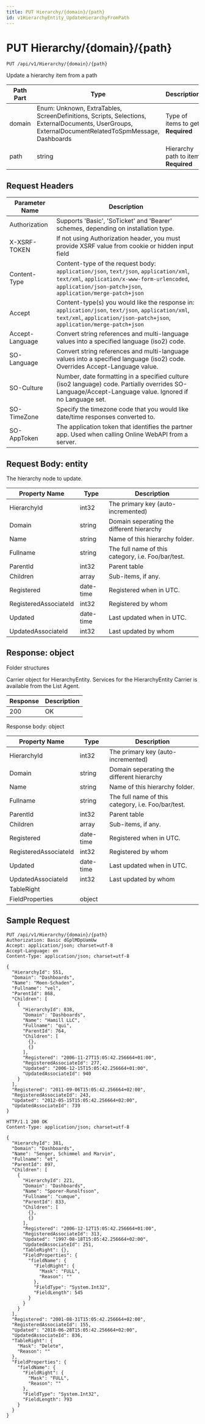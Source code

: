 ```yaml
---
title: PUT Hierarchy/{domain}/{path}
id: v1HierarchyEntity_UpdateHierarchyFromPath
---
```


# PUT Hierarchy/{domain}/{path}

```http
PUT /api/v1/Hierarchy/{domain}/{path}
```

Update a hierarchy item from a path






| Path Part | Type | Description |
|-----------|------|-------------|
| domain | Enum: Unknown, ExtraTables, ScreenDefinitions, Scripts, Selections, ExternalDocuments, UserGroups, ExternalDocumentRelatedToSpmMessage, Dashboards | Type of items to get **Required** |
| path | string | Hierarchy path to item **Required** |



## Request Headers

| Parameter Name | Description |
|----------------|-------------|
| Authorization  | Supports 'Basic', 'SoTicket' and 'Bearer' schemes, depending on installation type. |
| X-XSRF-TOKEN   | If not using Authorization header, you must provide XSRF value from cookie or hidden input field |
| Content-Type | Content-type of the request body: `application/json`, `text/json`, `application/xml`, `text/xml`, `application/x-www-form-urlencoded`, `application/json-patch+json`, `application/merge-patch+json` |
| Accept         | Content-type(s) you would like the response in: `application/json`, `text/json`, `application/xml`, `text/xml`, `application/json-patch+json`, `application/merge-patch+json` |
| Accept-Language | Convert string references and multi-language values into a specified language (iso2) code. |
| SO-Language | Convert string references and multi-language values into a specified language (iso2) code. Overrides Accept-Language value. |
| SO-Culture | Number, date formatting in a specified culture (iso2 language) code. Partially overrides SO-Language/Accept-Language value. Ignored if no Language set. |
| SO-TimeZone | Specify the timezone code that you would like date/time responses converted to. |
| SO-AppToken | The application token that identifies the partner app. Used when calling Online WebAPI from a server. |

## Request Body: entity  

The hierarchy node to update. 

| Property Name | Type |  Description |
|----------------|------|--------------|
| HierarchyId | int32 | The primary key (auto-incremented) |
| Domain | string | Domain seperating the different hierarchy |
| Name | string | Name of this hierarchy folder. |
| Fullname | string | The full name of this category, i.e. Foo/bar/test. |
| ParentId | int32 | Parent table |
| Children | array | Sub-items, if any. |
| Registered | date-time | Registered when  in UTC. |
| RegisteredAssociateId | int32 | Registered by whom |
| Updated | date-time | Last updated when  in UTC. |
| UpdatedAssociateId | int32 | Last updated by whom |


## Response: object

Folder structures



Carrier object for HierarchyEntity.
Services for the HierarchyEntity Carrier is available from the <see cref="T:SuperOffice.CRM.Services.IListAgent">List Agent</see>.

| Response | Description |
|----------------|-------------|
| 200 | OK |

Response body: object

| Property Name | Type |  Description |
|----------------|------|--------------|
| HierarchyId | int32 | The primary key (auto-incremented) |
| Domain | string | Domain seperating the different hierarchy |
| Name | string | Name of this hierarchy folder. |
| Fullname | string | The full name of this category, i.e. Foo/bar/test. |
| ParentId | int32 | Parent table |
| Children | array | Sub-items, if any. |
| Registered | date-time | Registered when  in UTC. |
| RegisteredAssociateId | int32 | Registered by whom |
| Updated | date-time | Last updated when  in UTC. |
| UpdatedAssociateId | int32 | Last updated by whom |
| TableRight |  |  |
| FieldProperties | object |  |

## Sample Request

```http!
PUT /api/v1/Hierarchy/{domain}/{path}
Authorization: Basic dGplMDpUamUw
Accept: application/json; charset=utf-8
Accept-Language: en
Content-Type: application/json; charset=utf-8

{
  "HierarchyId": 551,
  "Domain": "Dashboards",
  "Name": "Moen-Schaden",
  "Fullname": "vel",
  "ParentId": 868,
  "Children": [
    {
      "HierarchyId": 838,
      "Domain": "Dashboards",
      "Name": "Hamill LLC",
      "Fullname": "qui",
      "ParentId": 764,
      "Children": [
        {},
        {}
      ],
      "Registered": "2006-11-27T15:05:42.256664+01:00",
      "RegisteredAssociateId": 277,
      "Updated": "2006-12-15T15:05:42.256664+01:00",
      "UpdatedAssociateId": 940
    }
  ],
  "Registered": "2011-09-06T15:05:42.256664+02:00",
  "RegisteredAssociateId": 243,
  "Updated": "2012-05-15T15:05:42.256664+02:00",
  "UpdatedAssociateId": 739
}
```

```http_
HTTP/1.1 200 OK
Content-Type: application/json; charset=utf-8

{
  "HierarchyId": 381,
  "Domain": "Dashboards",
  "Name": "Senger, Schimmel and Marvin",
  "Fullname": "et",
  "ParentId": 897,
  "Children": [
    {
      "HierarchyId": 221,
      "Domain": "Dashboards",
      "Name": "Sporer-Runolfsson",
      "Fullname": "cumque",
      "ParentId": 833,
      "Children": [
        {},
        {}
      ],
      "Registered": "2006-12-12T15:05:42.256664+01:00",
      "RegisteredAssociateId": 313,
      "Updated": "1997-08-18T15:05:42.256664+02:00",
      "UpdatedAssociateId": 251,
      "TableRight": {},
      "FieldProperties": {
        "fieldName": {
          "FieldRight": {
            "Mask": "FULL",
            "Reason": ""
          },
          "FieldType": "System.Int32",
          "FieldLength": 545
        }
      }
    }
  ],
  "Registered": "2001-08-31T15:05:42.256664+02:00",
  "RegisteredAssociateId": 155,
  "Updated": "2018-06-28T15:05:42.256664+02:00",
  "UpdatedAssociateId": 836,
  "TableRight": {
    "Mask": "Delete",
    "Reason": ""
  },
  "FieldProperties": {
    "fieldName": {
      "FieldRight": {
        "Mask": "FULL",
        "Reason": ""
      },
      "FieldType": "System.Int32",
      "FieldLength": 793
    }
  }
}
```